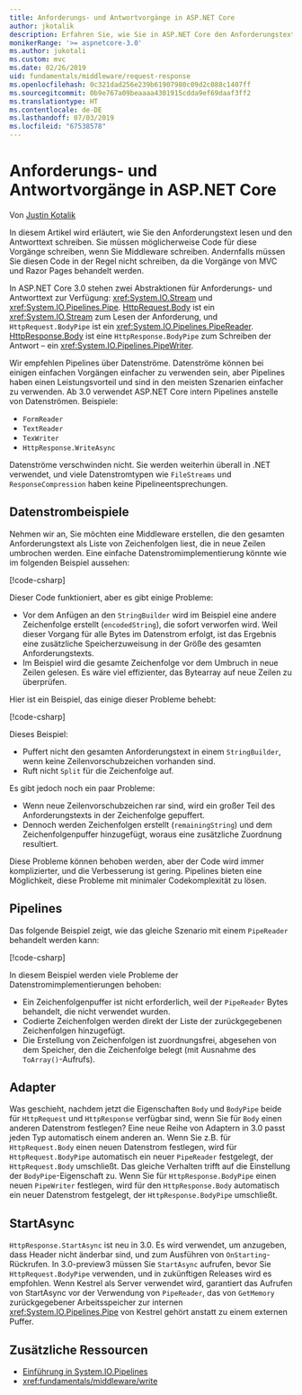 ```yaml
---
title: Anforderungs- und Antwortvorgänge in ASP.NET Core
author: jkotalik
description: Erfahren Sie, wie Sie in ASP.NET Core den Anforderungstext lesen und den Antworttext schreiben.
monikerRange: '>= aspnetcore-3.0'
ms.author: jukotali
ms.custom: mvc
ms.date: 02/26/2019
uid: fundamentals/middleware/request-response
ms.openlocfilehash: 0c321dad256e239b61907980c09d2c088c1407ff
ms.sourcegitcommit: 0b9e767a09beaaaa4301915cdda9ef69daaf3ff2
ms.translationtype: HT
ms.contentlocale: de-DE
ms.lasthandoff: 07/03/2019
ms.locfileid: "67538578"
---
```

# <a name="request-and-response-operations-in-aspnet-core"></a>Anforderungs- und Antwortvorgänge in ASP.NET Core

Von [Justin Kotalik](https://github.com/jkotalik)

In diesem Artikel wird erläutert, wie Sie den Anforderungstext lesen und den Antworttext schreiben. Sie müssen möglicherweise Code für diese Vorgänge schreiben, wenn Sie Middleware schreiben. Andernfalls müssen Sie diesen Code in der Regel nicht schreiben, da die Vorgänge von MVC und Razor Pages behandelt werden.

In ASP.NET Core 3.0 stehen zwei Abstraktionen für Anforderungs- und Antworttext zur Verfügung: <xref:System.IO.Stream> und <xref:System.IO.Pipelines.Pipe>. [HttpRequest.Body](xref:Microsoft.AspNetCore.Http.HttpRequest.Body) ist ein <xref:System.IO.Stream> zum Lesen der Anforderung, und `HttpRequest.BodyPipe` ist ein <xref:System.IO.Pipelines.PipeReader>. [HttpResponse.Body](xref:Microsoft.AspNetCore.Http.HttpResponse.Body) ist eine `HttpResponse.BodyPipe` zum Schreiben der Antwort – ein <xref:System.IO.Pipelines.PipeWriter>.

Wir empfehlen Pipelines über Datenströme. Datenströme können bei einigen einfachen Vorgängen einfacher zu verwenden sein, aber Pipelines haben einen Leistungsvorteil und sind in den meisten Szenarien einfacher zu verwenden. Ab 3.0 verwendet ASP.NET Core intern Pipelines anstelle von Datenströmen. Beispiele:

- `FormReader`
- `TextReader`
- `TexWriter`
- `HttpResponse.WriteAsync`

Datenströme verschwinden nicht. Sie werden weiterhin überall in .NET verwendet, und viele Datenstromtypen wie `FileStreams` und `ResponseCompression` haben keine Pipelineentsprechungen.

## <a name="stream-examples"></a>Datenstrombeispiele

Nehmen wir an, Sie möchten eine Middleware erstellen, die den gesamten Anforderungstext als Liste von Zeichenfolgen liest, die in neue Zeilen umbrochen werden. Eine einfache Datenstromimplementierung könnte wie im folgenden Beispiel aussehen:

[!code-csharp[](request-response/samples/3.x/RequestResponseSample/Startup.cs?name=GetListOfStringsFromStream)]

Dieser Code funktioniert, aber es gibt einige Probleme:

- Vor dem Anfügen an den `StringBuilder` wird im Beispiel eine andere Zeichenfolge erstellt (`encodedString`), die sofort verworfen wird. Weil dieser Vorgang für alle Bytes im Datenstrom erfolgt, ist das Ergebnis eine zusätzliche Speicherzuweisung in der Größe des gesamten Anforderungstexts.
- Im Beispiel wird die gesamte Zeichenfolge vor dem Umbruch in neue Zeilen gelesen. Es wäre viel effizienter, das Bytearray auf neue Zeilen zu überprüfen.

Hier ist ein Beispiel, das einige dieser Probleme behebt:

[!code-csharp[](request-response/samples/3.x/RequestResponseSample/Startup.cs?name=GetListOfStringsFromStreamMoreEfficient)]

Dieses Beispiel:

- Puffert nicht den gesamten Anforderungstext in einem `StringBuilder`, wenn keine Zeilenvorschubzeichen vorhanden sind.
- Ruft nicht `Split` für die Zeichenfolge auf.

Es gibt jedoch noch ein paar Probleme:

- Wenn neue Zeilenvorschubzeichen rar sind, wird ein großer Teil des Anforderungstexts in der Zeichenfolge gepuffert.
- Dennoch werden Zeichenfolgen erstellt (`remainingString`) und dem Zeichenfolgenpuffer hinzugefügt, woraus eine zusätzliche Zuordnung resultiert.

Diese Probleme können behoben werden, aber der Code wird immer komplizierter, und die Verbesserung ist gering. Pipelines bieten eine Möglichkeit, diese Probleme mit minimaler Codekomplexität zu lösen.

## <a name="pipelines"></a>Pipelines

Das folgende Beispiel zeigt, wie das gleiche Szenario mit einem `PipeReader` behandelt werden kann:

[!code-csharp[](request-response/samples/3.x/RequestResponseSample/Startup.cs?name=GetListOfStringFromPipe)]

In diesem Beispiel werden viele Probleme der Datenstromimplementierungen behoben:

- Ein Zeichenfolgenpuffer ist nicht erforderlich, weil der `PipeReader` Bytes behandelt, die nicht verwendet wurden.
- Codierte Zeichenfolgen werden direkt der Liste der zurückgegebenen Zeichenfolgen hinzugefügt.
- Die Erstellung von Zeichenfolgen ist zuordnungsfrei, abgesehen von dem Speicher, den die Zeichenfolge belegt (mit Ausnahme des `ToArray()`-Aufrufs).

## <a name="adapters"></a>Adapter

Was geschieht, nachdem jetzt die Eigenschaften `Body` und `BodyPipe` beide für `HttpRequest` und `HttpResponse` verfügbar sind, wenn Sie für `Body` einen anderen Datenstrom festlegen? Eine neue Reihe von Adaptern in 3.0 passt jeden Typ automatisch einem anderen an. Wenn Sie z.B. für `HttpRequest.Body` einen neuen Datenstrom festlegen, wird für `HttpRequest.BodyPipe` automatisch ein neuer `PipeReader` festgelegt, der `HttpRequest.Body` umschließt. Das gleiche Verhalten trifft auf die Einstellung der `BodyPipe`-Eigenschaft zu. Wenn Sie für `HttpResponse.BodyPipe` einen neuen `PipeWriter` festlegen, wird für den `HttpResponse.Body` automatisch ein neuer Datenstrom festgelegt, der `HttpResponse.BodyPipe` umschließt.

## <a name="startasync"></a>StartAsync

`HttpResponse.StartAsync` ist neu in 3.0. Es wird verwendet, um anzugeben, dass Header nicht änderbar sind, und zum Ausführen von `OnStarting`-Rückrufen. In 3.0-preview3 müssen Sie `StartAsync` aufrufen, bevor Sie `HttpRequest.BodyPipe` verwenden, und in zukünftigen Releases wird es empfohlen. Wenn Kestrel als Server verwendet wird, garantiert das Aufrufen von StartAsync vor der Verwendung von `PipeReader`, das von `GetMemory` zurückgegebener Arbeitsspeicher zur internen <xref:System.IO.Pipelines.Pipe> von Kestrel gehört anstatt zu einem externen Puffer.

## <a name="additional-resources"></a>Zusätzliche Ressourcen

- [Einführung in System.IO.Pipelines](https://devblogs.microsoft.com/dotnet/system-io-pipelines-high-performance-io-in-net/)
- <xref:fundamentals/middleware/write>